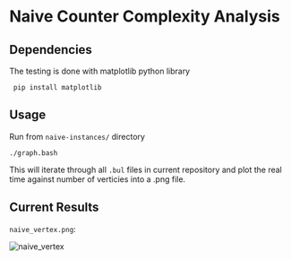 # Naive Counter Complexity Analysis

## Dependencies

The testing is done with matplotlib python library

``` pip install matplotlib```

## Usage

Run from ```naive-instances/``` directory

```./graph.bash```

This will iterate through all ```.bul``` files in current repository and plot the real time against number of verticies into a .png file. 

## Current Results

```naive_vertex.png```:

![naive_vertex](https://user-images.githubusercontent.com/65769889/106454615-24a1cc00-64df-11eb-8091-d110fb35ad2e.png)
